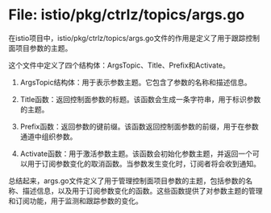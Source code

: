 # File: istio/pkg/ctrlz/topics/args.go

在istio项目中，istio/pkg/ctrlz/topics/args.go文件的作用是定义了用于跟踪控制面项目参数的主题。

这个文件中定义了四个结构体：ArgsTopic、Title、Prefix和Activate。

1. ArgsTopic结构体：用于表示参数主题。它包含了参数的名称和描述信息。

2. Title函数：返回控制面参数的标题。该函数会生成一条字符串，用于标识参数的主题。

3. Prefix函数：返回参数的键前缀。该函数返回控制面参数的前缀，用于在参数通道中组织参数。

4. Activate函数：用于激活参数主题。该函数会初始化参数主题，并返回一个可以用于订阅参数变化的取消函数。当参数发生变化时，订阅者将会收到通知。

总结起来，args.go文件定义了用于管理控制面项目参数的主题，包括参数的名称、描述信息，以及用于订阅参数变化的函数。这些函数提供了对参数主题的管理和订阅功能，用于监测和跟踪参数的变化。

